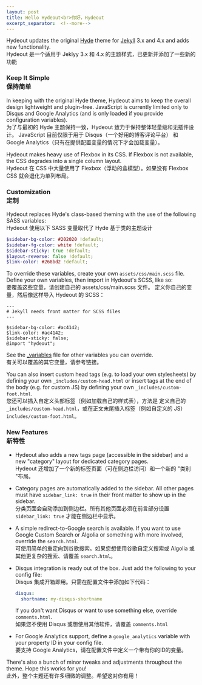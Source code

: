 ```yaml
---
layout: post
title: Hello Hydeout<br>你好，Hydeout
excerpt_separator:  <!--more-->
---
```


Hydeout updates the original [Hyde](https://github.com/poole/hyde)
theme for [Jekyll](http://jekyllrb.com) 3.x and 4.x and adds new functionality.<br>
Hydeout 是一个适用于 Jeklyy 3.x 和 4.x 的主题样式，已更新并添加了一些新的功能

### Keep It Simple <br>保持简单

In keeping with the original Hyde theme, Hydeout aims to keep the overall
design lightweight and plugin-free. JavaScript is currently limited only
to Disqus and Google Analytics (and is only loaded if you provide configuration
variables).<br>
为了与最初的 Hyde 主题保持一致，Hydeout 致力于保持整体轻量级和无插件设计。 JavaScript 目前仅限于用于 Disqus（一个好用的博客评论平台） 和 Google Analytics（只有在提供配置变量的情况下才会加载变量）。

Hydeout makes heavy use of Flexbox in its CSS. If Flexbox is not available,
the CSS degrades into a single column layout.<br>
Hydeout 在 CSS 中大量使用了 Flexbox（浮动的盒模型）。如果没有 Flexbox CSS 就会退化为单列布局。

### Customization <br>定制

Hydeout replaces Hyde's class-based theming with the use
of the following SASS variables:<br>
Hydeout 使用以下 SASS 变量取代了 Hyde 基于类的主题设计

```scss
$sidebar-bg-color: #202020 !default;
$sidebar-fg-color: white !default;
$sidebar-sticky: true !default;
$layout-reverse: false !default;
$link-color: #268bd2 !default;
```

To override these variables, create your own `assets/css/main.scss` file.
Define your own variables, then import in Hydeout's SCSS, like so:<br>
要覆盖这些变量，请创建自己的 assets/css/main.scss 文件。 定义你自己的变量，然后像这样导入 Hydeout 的 SCSS：

```
---
# Jekyll needs front matter for SCSS files
---

$sidebar-bg-color: #ac4142;
$link-color: #ac4142;
$sidebar-sticky: false;
@import "hydeout";
```

See the [_variables](https://github.com/fongandrew/hydeout/blob/master/_sass/hydeout/_variables.scss) file for other variables
you can override.<br>
有关可以覆盖的其它变量，请参考链接。

You can also insert custom head tags (e.g. to load your own stylesheets) by
defining your own `_includes/custom-head.html` or insert tags at the end
of the body (e.g. for custom JS) by defining your own
`_includes/custom-foot.html`.<br>
您还可以插入自定义头部标签（例如加载自己的样式表），方法是
定义自己的 `_includes/custom-head.html`，或在正文末尾插入标签（例如自定义的 JS）
`includes/custom-foot.html`。

### New Features <br>新特性

* Hydeout also adds a new tags page (accessible in the sidebar) and a new
  "category" layout for dedicated category pages.<br>
  Hydeout 还增加了一个新的标签页面（可在侧边栏访问）和一个新的
  "类别 "布局。

* Category pages are automatically added to the sidebar. All other pages
  must have `sidebar_link: true` in their front matter to show up in
  the sidebar.<br>
  分类页面会自动添加到侧边栏。所有其他页面必须在前言部分设置 `sidebar_link: true` 才能在侧边栏中显示。


* A simple redirect-to-Google search is available. If you want to use
  Google Custom Search or Algolia or something with more involved,
  override the `search.html`.<br>
  可使用简单的重定向到谷歌搜索。如果您想使用谷歌自定义搜索或 Algolia 或其他更复杂的搜索、请覆盖 `search.html`。

* Disqus integration is ready out of the box. Just add the following to
  your config file:<br>
  Disqus 集成开箱即用。只需在配置文件中添加如下代码：

  ```yaml
  disqus:
    shortname: my-disqus-shortname
  ```

  If you don't want Disqus or want to use something else, override
  `comments.html`.<br>
  如果您不使用 Disqus 或想使用其他软件，请覆盖 `comments.html`

* For Google Analytics support, define a `google_analytics` variable with
  your property ID in your config file.<br>
  要支持 Google Analytics，请在配置文件中定义一个带有你的ID的变量。

There's also a bunch of minor tweaks and adjustments throughout the
theme. Hope this works for you!<br>
此外，整个主题还有许多细微的调整。希望这对你有用！
